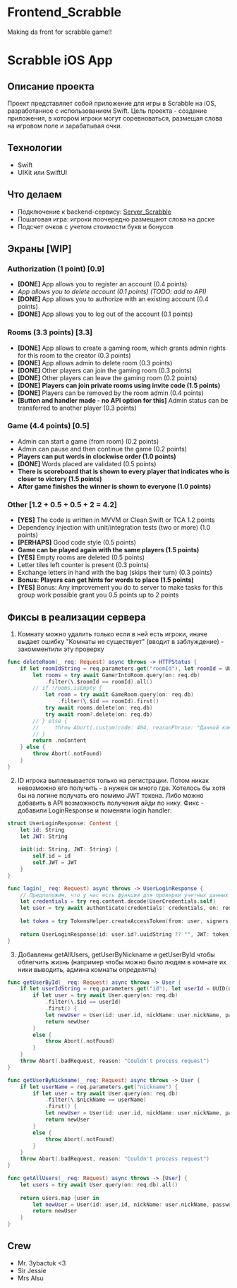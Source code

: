 # Frontend_Scrabble
Making da front for scrabble game!!

# Scrabble iOS App

## Описание проекта
Проект представляет собой приложение для игры в Scrabble на iOS, разработанное с использованием Swift. Цель проекта - создание приложения, в котором игроки могут соревноваться, размещая слова на игровом поле и зарабатывая очки.

## Технологии
- Swift
- UIKit или SwiftUI

## Что делаем
- Подключение к backend-сервису: [Server_Scrabble](https://github.com/prettycrewcutyulia/Server_Scrabble/)
- Пошаговая игра: игроки поочередно размещают слова на доске
- Подсчет очков с учетом стоимости букв и бонусов

## Экраны [WIP]

### Authorization (1 point) [0.9]

* **[DONE]** App allows you to register an account (0.4 points)
* *App allows you to delete account (0.1 points) (TODO: add to API)*
* **[DONE]** App allows you to authorize with an existing account (0.4 points)
* **[DONE]** App allows you to log out of the account (0.1 points)

### Rooms (3.3 points) [3.3]
* **[DONE]** App allows to create a gaming room, which grants admin rights for this room to the creator (0.3 points)
* **[DONE]** App allows admin to delete room (0.3 points)
* **[DONE]** Other players can join the gaming room (0.3 points)
* **[DONE]** Other players can leave the gaming room (0.2 points)
* **[DONE]** **Players can join private rooms using invite code (1.5 points)**
* **[DONE]** Players can be removed by the room admin (0.4 points)
* **[Button and handler made - no API option for this]** Admin status can be transferred to another player (0.3 points)

### Game (4.4 points) [0.5]

* Admin can start a game (from room) (0.2 points)
* Admin can pause and then continue the game (0.2 points)
* **Players can put words in clockwise order (1.0 points)**
* **[DONE]** Words placed are validated (0.5 points)
* **There is scoreboard that is shown to every player that indicates who is closer to victory (1.5 points)**
* **After game finishes the winner is shown to everyone (1.0 points)**

### Other [1.2 + 0.5 + 0.5 + 2 = 4.2]

* **[YES]** The code is written in MVVM or Clean Swift or TCA 1.2 points
* Dependency injection with unit/integration tests (two or more) (1.0 points)
* **[PERHAPS]** Good code style (0.5 points)
* **Game can be played again with the same players (1.5 points)**
* **[YES]** Empty rooms are deleted (0.5 points)
* Letter tiles left counter is present (0.3 points)
* Exchange letters in hand with the bag (skips their turn) (0.3 points)
* **Bonus: Players can get hints for words to place (1.5 points)**
* **[YES]** Bonus: Any improvement you do to server to make tasks for this group work possible grant you 0.5 points up to 2 points


## Фиксы в реализации сервера

1. Комнату можно удалить только если в ней есть игроки, иначе выдает ошибку "Комнаты не существует" (вводит в заблуждение) - закомментили эту проверку
```swift
func deleteRoom(_ req: Request) async throws -> HTTPStatus {
    if let roomIdString = req.parameters.get("roomId"), let roomId = UUID(roomIdString) {
        let rooms = try await GamerIntoRoom.query(on: req.db)
            .filter(\.$roomId == roomId).all()
        // if !rooms.isEmpty {
            let room = try await GameRoom.query(on: req.db)
                .filter(\.$id == roomId).first()
            try await rooms.delete(on: req.db)
            try await room?.delete(on: req.db)
        // } else {
        //     throw Abort(.custom(code: 404, reasonPhrase: "Данной комнаты не существует"))
        // }
        return .noContent
    } else {
        throw Abort(.notFound)
    }
}
```

2. ID игрока выплевывается только на регистрации. Потом никак невозможно его получить - а нужен он много где. Хотелось бы хотя бы на логине получать его помимо JWT токена. Либо можно добавить в API возможность получения айди по нику. Фикс - добавили LoginResponse и поменяли login handler:
```swift
struct UserLoginResponse: Content {
    let id: String
    let JWT: String
    
    init(id: String, JWT: String) {
        self.id = id
        self.JWT = JWT
    }
}

func login(_ req: Request) async throws -> UserLoginResponse {
    // Предположим, что у нас есть функция для проверки учетных данных пользователя
    let credentials = try req.content.decode(UserCredentials.self)
    let user = try await authenticate(credentials: credentials, on: req)
    
    let token = try TokensHelper.createAccessToken(from: user, signers: req.application.jwt.signers)
    
    return UserLoginResponse(id: user.id?.uuidString ?? "", JWT: token)
}
```

3. Добавлены getAllUsers, getUserByNickname и getUserById чтобы облегчить жизнь (например чтобы можно было людям в комнате их ники выводить, админа комнаты определять)
```swift
func getUserById(_ req: Request) async throws -> User {
    if let userIdString = req.parameters.get("id"), let userId = UUID(userIdString) {
        if let user = try await User.query(on: req.db)
            .filter(\.$id == userId)
            .first() {
            let newUser = User(id: user.id, nickName: user.nickName, password: "")
            return newUser
        }
        else {
            throw Abort(.notFound)
        }
    }
    throw Abort(.badRequest, reason: "Couldn't process request")
}

func getUserByNickname(_ req: Request) async throws -> User {
    if let userName = req.parameters.get("nickname") {
        if let user = try await User.query(on: req.db)
            .filter(\.$nickName == userName)
            .first() {
            let newUser = User(id: user.id, nickName: user.nickName, password: "")
            return newUser
        }
        else {
            throw Abort(.notFound)
        }
    }
    throw Abort(.badRequest, reason: "Couldn't process request")
}

func getAllUsers(_ req: Request) async throws -> [User] {
    let users = try await User.query(on: req.db).all()
    
    return users.map {user in
        let newUser = User(id: user.id, nickName: user.nickName, password: "")
        return newUser
    }
}
```

## Crew
- Mr. 3ybactuk <3
- Sir Jessie
- Mrs Alsu
